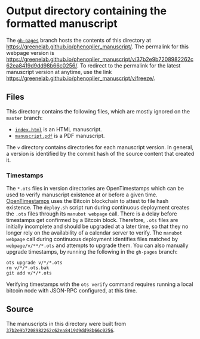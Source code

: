 # Output directory containing the formatted manuscript

The [`gh-pages`](https://github.com/greenelab/phenoplier_manuscript/tree/gh-pages) branch hosts the contents of this directory at <https://greenelab.github.io/phenoplier_manuscript/>.
The permalink for this webpage version is <https://greenelab.github.io/phenoplier_manuscript/v/37b2e9b7208982262c62ea8419d9dd98b66c0256/>.
To redirect to the permalink for the latest manuscript version at anytime, use the link <https://greenelab.github.io/phenoplier_manuscript/v/freeze/>.

## Files

This directory contains the following files, which are mostly ignored on the `master` branch:

+ [`index.html`](index.html) is an HTML manuscript.
+ [`manuscript.pdf`](manuscript.pdf) is a PDF manuscript.

The `v` directory contains directories for each manuscript version.
In general, a version is identified by the commit hash of the source content that created it.

### Timestamps

The `*.ots` files in version directories are OpenTimestamps which can be used to verify manuscript existence at or before a given time.
[OpenTimestamps](https://opentimestamps.org/) uses the Bitcoin blockchain to attest to file hash existence.
The `deploy.sh` script run during continuous deployment creates the `.ots` files through its `manubot webpage` call.
There is a delay before timestamps get confirmed by a Bitcoin block.
Therefore, `.ots` files are initially incomplete and should be upgraded at a later time, so that they no longer rely on the availability of a calendar server to verify.
The `manubot webpage` call during continuous deployment identifies files matched by `webpage/v/**/*.ots` and attempts to upgrade them.
You can also manually upgrade timestamps, by running the following in the `gh-pages` branch:

```shell
ots upgrade v/*/*.ots
rm v/*/*.ots.bak
git add v/*/*.ots
```

Verifying timestamps with the `ots verify` command requires running a local bitcoin node with JSON-RPC configured, at this time.

## Source

The manuscripts in this directory were built from
[`37b2e9b7208982262c62ea8419d9dd98b66c0256`](https://github.com/greenelab/phenoplier_manuscript/commit/37b2e9b7208982262c62ea8419d9dd98b66c0256).
